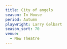 ```yaml
---
title: City of angels
season: In House
period: Autumn
playwright: Larry Gelbart
season_sort: 70
venue:
  - New Theatre
---
```



